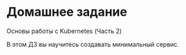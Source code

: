# Домашнее задание

Основы работы с Kubernetes (Часть 2)

В этом ДЗ вы научитесь создавать минимальный сервис.
  
